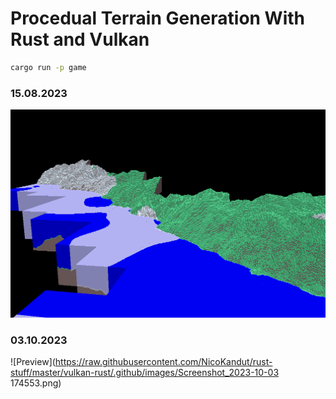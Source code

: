 # Procedual Terrain Generation With Rust and Vulkan

```sh
cargo run -p game
```

### 15.08.2023

![Preview](https://raw.githubusercontent.com/NicoKandut/rust-stuff/master/vulkan-rust/.github/images/preview_15_08_2023.png)

### 03.10.2023

![Preview](https://raw.githubusercontent.com/NicoKandut/rust-stuff/master/vulkan-rust/.github/images/Screenshot_2023-10-03 174553.png)
